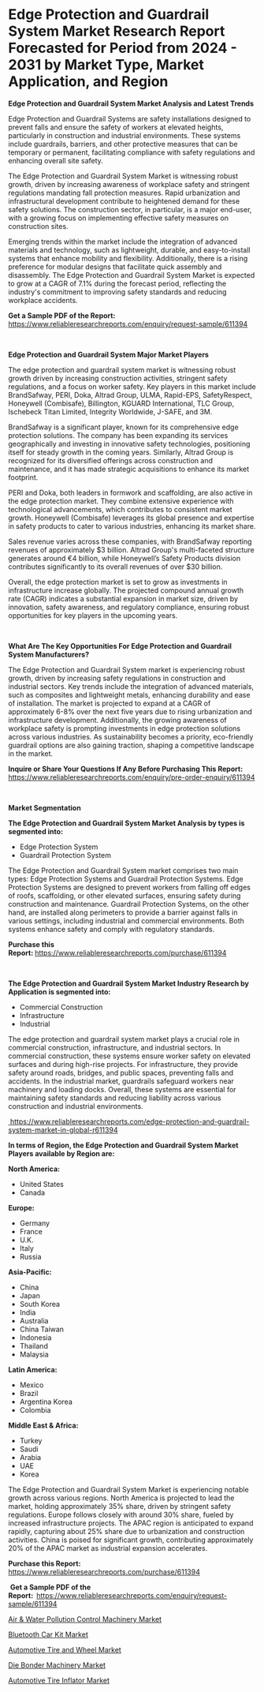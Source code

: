 <p><h1>Edge Protection and Guardrail System Market Research Report Forecasted for Period from 2024 -  2031 by Market Type, Market Application, and Region</h1></p><p><strong>Edge Protection and Guardrail System Market Analysis and Latest Trends</strong></p>
<p><p>Edge Protection and Guardrail Systems are safety installations designed to prevent falls and ensure the safety of workers at elevated heights, particularly in construction and industrial environments. These systems include guardrails, barriers, and other protective measures that can be temporary or permanent, facilitating compliance with safety regulations and enhancing overall site safety.</p><p>The Edge Protection and Guardrail System Market is witnessing robust growth, driven by increasing awareness of workplace safety and stringent regulations mandating fall protection measures. Rapid urbanization and infrastructural development contribute to heightened demand for these safety solutions. The construction sector, in particular, is a major end-user, with a growing focus on implementing effective safety measures on construction sites.</p><p>Emerging trends within the market include the integration of advanced materials and technology, such as lightweight, durable, and easy-to-install systems that enhance mobility and flexibility. Additionally, there is a rising preference for modular designs that facilitate quick assembly and disassembly. The Edge Protection and Guardrail System Market is expected to grow at a CAGR of 7.1% during the forecast period, reflecting the industry's commitment to improving safety standards and reducing workplace accidents.</p></p>
<p><strong>Get a Sample PDF of the Report:&nbsp;</strong> <a href="https://www.reliableresearchreports.com/enquiry/request-sample/611394?utm_campaign=8&utm_medium=2&utm_source=Github&utm_content=ia&utm_term=10122024&utm_id=edge-protection-and-guardrail-system">https://www.reliableresearchreports.com/enquiry/request-sample/611394</a></p>
<p>&nbsp;</p>
<p><strong>Edge Protection and Guardrail System Major Market Players</strong></p>
<p><p>The edge protection and guardrail system market is witnessing robust growth driven by increasing construction activities, stringent safety regulations, and a focus on worker safety. Key players in this market include BrandSafway, PERI, Doka, Altrad Group, ULMA, Rapid-EPS, SafetyRespect, Honeywell (Combisafe), Billington, KGUARD International, TLC Group, Ischebeck Titan Limited, Integrity Worldwide, J-SAFE, and 3M.</p><p>BrandSafway is a significant player, known for its comprehensive edge protection solutions. The company has been expanding its services geographically and investing in innovative safety technologies, positioning itself for steady growth in the coming years. Similarly, Altrad Group is recognized for its diversified offerings across construction and maintenance, and it has made strategic acquisitions to enhance its market footprint.</p><p>PERI and Doka, both leaders in formwork and scaffolding, are also active in the edge protection market. They combine extensive experience with technological advancements, which contributes to consistent market growth. Honeywell (Combisafe) leverages its global presence and expertise in safety products to cater to various industries, enhancing its market share.</p><p>Sales revenue varies across these companies, with BrandSafway reporting revenues of approximately $3 billion. Altrad Group's multi-faceted structure generates around €4 billion, while Honeywell’s Safety Products division contributes significantly to its overall revenues of over $30 billion.</p><p>Overall, the edge protection market is set to grow as investments in infrastructure increase globally. The projected compound annual growth rate (CAGR) indicates a substantial expansion in market size, driven by innovation, safety awareness, and regulatory compliance, ensuring robust opportunities for key players in the upcoming years.</p></p>
<p>&nbsp;</p>
<p><strong>What Are The Key Opportunities For Edge Protection and Guardrail System Manufacturers?</strong></p>
<p><p>The Edge Protection and Guardrail System market is experiencing robust growth, driven by increasing safety regulations in construction and industrial sectors. Key trends include the integration of advanced materials, such as composites and lightweight metals, enhancing durability and ease of installation. The market is projected to expand at a CAGR of approximately 6-8% over the next five years due to rising urbanization and infrastructure development. Additionally, the growing awareness of workplace safety is prompting investments in edge protection solutions across various industries. As sustainability becomes a priority, eco-friendly guardrail options are also gaining traction, shaping a competitive landscape in the market.</p></p>
<p><strong>Inquire or Share Your Questions If Any Before Purchasing This Report:</strong> <a href="https://www.reliableresearchreports.com/enquiry/pre-order-enquiry/611394?utm_campaign=8&utm_medium=2&utm_source=Github&utm_content=ia&utm_term=10122024&utm_id=edge-protection-and-guardrail-system">https://www.reliableresearchreports.com/enquiry/pre-order-enquiry/611394</a></p>
<p>&nbsp;</p>
<p><strong>Market Segmentation</strong></p>
<p><strong>The Edge Protection and Guardrail System Market Analysis by types is segmented into:</strong></p>
<p><ul><li>Edge Protection System</li><li>Guardrail Protection System</li></ul></p>
<p><p>The Edge Protection and Guardrail System market comprises two main types: Edge Protection Systems and Guardrail Protection Systems. Edge Protection Systems are designed to prevent workers from falling off edges of roofs, scaffolding, or other elevated surfaces, ensuring safety during construction and maintenance. Guardrail Protection Systems, on the other hand, are installed along perimeters to provide a barrier against falls in various settings, including industrial and commercial environments. Both systems enhance safety and comply with regulatory standards.</p></p>
<p><strong>Purchase this Report:&nbsp;</strong><a href="https://www.reliableresearchreports.com/purchase/611394?utm_campaign=8&utm_medium=2&utm_source=Github&utm_content=ia&utm_term=10122024&utm_id=edge-protection-and-guardrail-system">https://www.reliableresearchreports.com/purchase/611394</a></p>
<p>&nbsp;</p>
<p><strong>The Edge Protection and Guardrail System Market Industry Research by Application is segmented into:</strong></p>
<p><ul><li>Commercial Construction</li><li>Infrastructure</li><li>Industrial</li></ul></p>
<p><p>The edge protection and guardrail system market plays a crucial role in commercial construction, infrastructure, and industrial sectors. In commercial construction, these systems ensure worker safety on elevated surfaces and during high-rise projects. For infrastructure, they provide safety around roads, bridges, and public spaces, preventing falls and accidents. In the industrial market, guardrails safeguard workers near machinery and loading docks. Overall, these systems are essential for maintaining safety standards and reducing liability across various construction and industrial environments.</p></p>
<p><a href="https://www.reliableresearchreports.com/edge-protection-and-guardrail-system-market-in-global-r611394?utm_campaign=8&utm_medium=2&utm_source=Github&utm_content=ia&utm_term=10122024&utm_id=edge-protection-and-guardrail-system">&nbsp;https://www.reliableresearchreports.com/edge-protection-and-guardrail-system-market-in-global-r611394</a></p>
<p><strong>In terms of Region, the Edge Protection and Guardrail System Market Players available by Region are:</strong></p>
<p>
    <p> <strong> North America: </strong>
        <ul>
            <li>United States</li>
            <li>Canada</li>
        </ul>
        </p> 
    <p> <strong> Europe: </strong>
        <ul>
            <li>Germany</li>
            <li>France</li>
            <li>U.K.</li>
            <li>Italy</li>
            <li>Russia</li>
        </ul>
        </p> 
    <p> <strong> Asia-Pacific: </strong>
        <ul>
            <li>China</li>
            <li>Japan</li>
            <li>South Korea</li>
            <li>India</li>
            <li>Australia</li>
            <li>China Taiwan</li>
            <li>Indonesia</li>
            <li>Thailand</li>
            <li>Malaysia</li>
        </ul>
        </p> 
    <p> <strong> Latin America: </strong>
        <ul>
            <li>Mexico</li>
            <li>Brazil</li>
            <li>Argentina Korea</li>
            <li>Colombia</li>
        </ul>
        </p> 
    <p> <strong> Middle East & Africa: </strong>
        <ul>
            <li>Turkey</li>
            <li>Saudi</li>
            <li>Arabia</li>
            <li>UAE</li>
            <li>Korea</li>
        </ul>
    </p>
    </p>
<p><p>The Edge Protection and Guardrail System Market is experiencing notable growth across various regions. North America is projected to lead the market, holding approximately 35% share, driven by stringent safety regulations. Europe follows closely with around 30% share, fueled by increased infrastructure projects. The APAC region is anticipated to expand rapidly, capturing about 25% share due to urbanization and construction activities. China is poised for significant growth, contributing approximately 20% of the APAC market as industrial expansion accelerates.</p></p>
<p><strong>Purchase this Report: </strong><a href="https://www.reliableresearchreports.com/purchase/611394?utm_campaign=8&utm_medium=2&utm_source=Github&utm_content=ia&utm_term=10122024&utm_id=edge-protection-and-guardrail-system">https://www.reliableresearchreports.com/purchase/611394</a></p>
<p>&nbsp;<strong>Get a Sample PDF of the Report:&nbsp;&nbsp;</strong><a href="https://www.reliableresearchreports.com/enquiry/request-sample/611394?utm_campaign=8&utm_medium=2&utm_source=Github&utm_content=ia&utm_term=10122024&utm_id=edge-protection-and-guardrail-system">https://www.reliableresearchreports.com/enquiry/request-sample/611394</a></p>
<p><strong></strong></p>
<p><p><a href="https://github.com/AfsanaMia652/Market-Research-Report-List-1/blob/main/air-water-pollution-control-machinery-market.md?utm_campaign=8&utm_medium=2&utm_source=Github&utm_content=ia&utm_term=10122024&utm_id=edge-protection-and-guardrail-system">Air & Water Pollution Control Machinery Market</a></p><p><a href="https://www.linkedin.com/pulse/analyzing-bluetooth-car-kit-market-106-cagr-growth-forecast-uathf?utm_campaign=8&utm_medium=2&utm_source=Github&utm_content=ia&utm_term=10122024&utm_id=edge-protection-and-guardrail-system">Bluetooth Car Kit Market</a></p><p><a href="https://www.linkedin.com/pulse/global-automotive-tire-wheel-market-research-report-forecasted-9ctaf?utm_campaign=8&utm_medium=2&utm_source=Github&utm_content=ia&utm_term=10122024&utm_id=edge-protection-and-guardrail-system">Automotive Tire and Wheel Market</a></p><p><a href="https://github.com/wileonie19657/Market-Research-Report-List-1/blob/main/die-bonder-machinery-market.md?utm_campaign=8&utm_medium=2&utm_source=Github&utm_content=ia&utm_term=10122024&utm_id=edge-protection-and-guardrail-system">Die Bonder Machinery Market</a></p><p><a href="https://www.linkedin.com/pulse/evaluating-automotive-tire-inflator-market-trends-growth-trgxf?utm_campaign=8&utm_medium=2&utm_source=Github&utm_content=ia&utm_term=10122024&utm_id=edge-protection-and-guardrail-system">Automotive Tire Inflator Market</a></p></p>